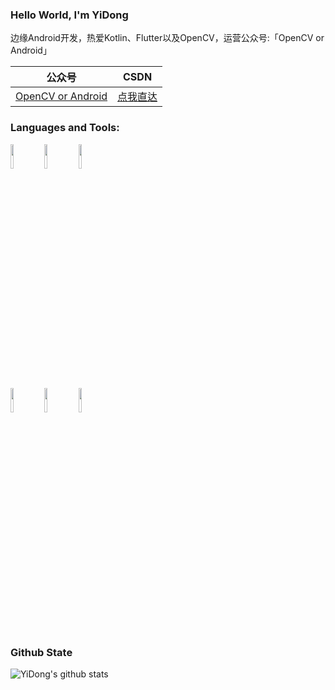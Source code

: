 ### Hello World, I'm YiDong 

边缘Android开发，热爱Kotlin、Flutter以及OpenCV，运营公众号:「OpenCV or Android」


|  公众号   | CSDN |
|  ----  | ----  |
| [OpenCV or Android](https://mp.weixin.qq.com/s/AeWrLAPiw-wCzZ9WpisjFw) |[点我直达](https://blog.csdn.net/onlyloveyd)| 

### Languages and Tools:

<p>  
  <!-- Your languages and tools. Be careful with the alignment. 
  You can use this sites to get logos: https://www.vectorlogo.zone or https://simpleicons.org/
  -->
  <code><img width="10%" src="https://www.vectorlogo.zone/logos/java/java-ar21.svg"></code>
  <code><img width="10%" src="https://www.vectorlogo.zone/logos/kotlinlang/kotlinlang-ar21.svg"></code>
  <code><img width="10%" src="https://www.vectorlogo.zone/logos/android/android-ar21.svg"></code>
  <br />
  <code><img width="10%" src="https://www.vectorlogo.zone/logos/gradle/gradle-ar21.svg"></code>
  <code><img width="10%" src="https://www.vectorlogo.zone/logos/flutterio/flutterio-ar21.svg"></code>
  <code><img width="10%" src="https://www.vectorlogo.zone/logos/json/json-ar21.svg"></code>
</p>


### Github State
![YiDong's github stats](https://github-readme-stats.vercel.app/api?username=onlyloveyd&show_icons=true&theme=radical&hide=contribs,prs)

